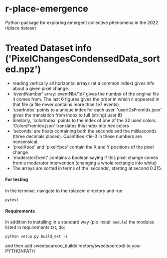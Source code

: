 # r-place-emergence
Python package for exploring emergent collective phenomena in the 2022 r/place dataset

# Treated Dataset info ('PixelChangesCondensedData_sorted.npz')
- reading vertically all horizontal arrays (at a common index) gives info about a given pixel change.
- 'eventNumber' array: eventNb//1e7 gives the number of the original file it comes from. The last 6 figures gives the order in which it appeared in that file (a file never contains more than 1e7 events)
- 'userIndex' points to a unique index for each user. 'userIDsFromIdx.json' gives the translation from index to full (string) user ID
- Similarly, 'colorIndex' points to the index of one of the 32 used colors. 'ColorsFromIdx.json' translates this index into hex colors
- 'seconds' are floats containing both the seconds and the milliseconds (three decimals places). Quantities <1e-3 in these numbers are nonsensical.
- 'pixelXpos' and 'pixelYpos' contain the X and Y positions of the pixel change
- 'moderatorEvent' contains a boolean saying if this pixel change comes from a moderator intervention (changing a whole rectangle into white)
- The arrays are sorted in terms of the 'seconds', starting at second 0.315.

#### For testing
In the terminal, navigate to the rplacem directory and run:
```shell
pytest
```

#### Requirements
In addition to installing in a standard way (pip install ```module```) the modules listed in requirements.txt, do:
```git clone git@github.com:martiniani-lab/sweetsourcod.git
python setup.py build_ext -i
```
and then add sweetsourcod_builddirectory/sweetsourcod/ to your PYTHONPATH
